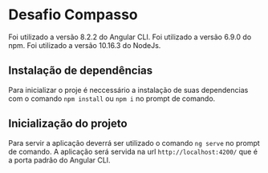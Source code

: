 # Desafio Compasso

Foi utilizado a versão 8.2.2 do Angular CLI.
Foi utilizado a versão 6.9.0 do npm.
Foi utilizado a versão 10.16.3 do NodeJs.

## Instalação de dependências

Para inicializar o proje é neccessário a instalação de suas dependencias com o comando `npm install` ou `npm i` no prompt de comando.

## Inicialização do projeto

Para servir a aplicação deverrá ser utilizado o comando `ng serve` no prompt de comando. A aplicação será servida na url `http://localhost:4200/` que é a porta padrão do Angular CLI.

